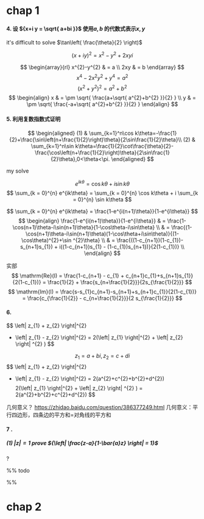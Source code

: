 # chap 1

#### 4. 设 ${x+i y = \sqrt{ a+bi }}$ 使用${a,b}$ 的代数式表示${x,y}$

it's difficult to solve $\tan\left( \frac{\theta}{2} \right)$ 

$$
(x+iy)^{2} = x^{2}-y^{2} + 2xy i  
$$

$$
\begin{array}{rl}
x^{2}-y^{2} & = a \\
2xy & = b
\end{array}
$$
$$
x^{4}-2x^{2}y^{2} + y^{4} = a^{2}
$$
$$
(x^{2}+y^{2})^{2} = a^{2}+b^{2}
$$
$$
\begin{align}
x & = \pm \sqrt{ \frac{a+\sqrt{ a^{2}+b^{2} }}{2} } \\
y & = \pm \sqrt{ \frac{-a+\sqrt{ a^{2}+b^{2} }}{2} }
\end{align}
$$


#### 5.  利用复数指数式证明

$$
\begin{aligned}
(1) & \sum_{k=1}^n\cos k\theta=-\frac{1}{2}+\frac{\sin\left(n+\frac{1}{2}\right)\theta}{2\sin\frac{1}{2}\theta}\\ 
(2) & \sum_{k=1}^n\sin k\theta=\frac{1}{2}\cot\frac{\theta}{2}-\frac{\cos\left(n+\frac{1}{2}\right)\theta}{2\sin\frac{1}{2}\theta},0<\theta<\pi.
\end{aligned}
$$

my solve

$$
e^{ik\theta} = \cos k\theta + i\sin k\theta
$$
$$
\sum_{k = 0}^{n} e^{ik\theta} = 
\sum_{k = 0}^{n} \cos k\theta +
i \sum_{k = 0}^{n} \sin k\theta
$$

$$
\sum_{k = 0}^{n} e^{ik\theta} = 
\frac{1-e^{i(n+1)\theta}}{1-e^{i\theta}} 
$$
$$
\begin{align}
\frac{1-e^{i(n+1)\theta}}{1-e^{i\theta}}  
& = \frac{1-\cos(n+1)\theta-i\sin(n+1)\theta}{1-\cos\theta-i\sin\theta} \\
& = \frac{(1-\cos(n+1)\theta-i\sin(n+1)\theta)(1-\cos\theta+i\sin\theta)}{(1-\cos\theta)^{2}+\sin ^{2}\theta} \\
& = \frac{((1-c_{n+1})(1-c_{1})-s_{n+1}s_{1}) + i((1-c_{n+1})s_{1} - (1-c_{1})s_{n+1})}{2(1-c_{1})} \\
\end{align}
$$

实部
$$
\mathrm{Re}(I) = \frac{1-c_{n+1} - c_{1} + c_{n+1}c_{1}+s_{n+1}s_{1}}{2(1-c_{1})} 
= \frac{1}{2} + \frac{s_{n+\frac{1}{2}}}{2s_{\frac{1}{2}}}
$$
$$
\mathrm{Im}(I) = \frac{s-s_{1}c_{n+1}-s_{n+1}+s_{n+1}c_{1}}{2(1-c_{1})}
= \frac{c_{\frac{1}{2}} - c_{n+\frac{1}{2}}}{2 s_{\frac{1}{2}}} 
$$

#### 6. 
$$
\left| z_{1} + z_{2} \right|^{2} 
+ \left| z_{1} - z_{2} \right|^{2} 
= 2(\left| z_{1} \right|^{2} + \left| z_{2} \right| ^{2} )
$$


$$
z_{1}=a+bi,
z_{2}=c+di
$$
$$
\left| z_{1} + z_{2} \right|^{2} 
+ \left| z_{1} - z_{2} \right|^{2} 
= 2(a^{2}+c^{2}+b^{2}+d^{2})
$$
$$
2(\left| z_{1} \right|^{2} + \left| z_{2} \right| ^{2} )
= 2(a^{2}+b^{2}+c^{2}+d^{2})
$$

几何意义？
https://zhidao.baidu.com/question/386377249.html
几何意义：平行四边形，四条边的平方和=对角线的平方和


#### 7 .
##### (1) ${\left| z \right|=1}$ prove ${\left| \frac{z-a}{1-\bar{a}z} \right| = 1}$

?

%% todo

%%


# chap 2

